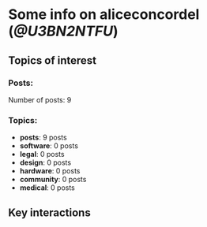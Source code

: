 # Some info on aliceconcordel (_@U3BN2NTFU_)


## Topics of interest

### Posts: 

Number of posts: 9

### Topics:

* __posts__: 9 posts
* __software__: 0 posts
* __legal__: 0 posts
* __design__: 0 posts
* __hardware__: 0 posts
* __community__: 0 posts
* __medical__: 0 posts

## Key interactions 

